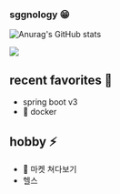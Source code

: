 ### sggnology 😁

![Anurag's GitHub stats](https://github-readme-stats.vercel.app/api?username=sggnology&show_icons=true&theme=radical)

<a href=""> <img align="center" src="https://github-readme-stats-ruby-one.vercel.app/api/top-langs/?username=sggnology&theme=react&line_height=40&hide=css"/> </a>

## recent favorites 🌱
- spring boot v3
- 🐳 docker 

## hobby ⚡
- 🥕 마켓 쳐다보기
- 헬스
<!--
**sggnology/sggnology** is a ✨ _special_ ✨ repository because its `README.md` (this file) appears on your GitHub profile.

Here are some ideas to get you started:

- 🔭 I’m currently working on ...
- 🌱 I’m currently learning ...
- 👯 I’m looking to collaborate on ...
- 🤔 I’m looking for help with ...
- 💬 Ask me about ...
- 📫 How to reach me: ...
- 😄 Pronouns: ...
- ⚡ Fun fact: ...
-->
